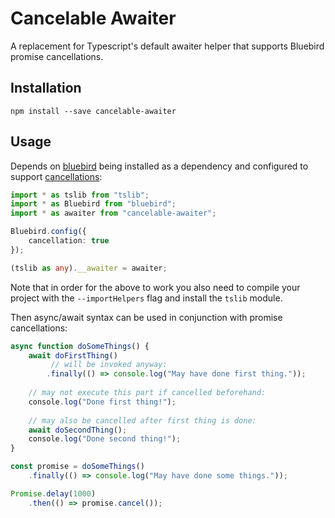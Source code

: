 # Cancelable Awaiter
A replacement for Typescript's default awaiter helper that supports Bluebird promise cancellations.

## Installation
`npm install --save cancelable-awaiter`

## Usage
Depends on [bluebird](https://www.npmjs.com/package/bluebird) being installed as a dependency and configured to support [cancellations](http://bluebirdjs.com/docs/api/cancellation.html):
```typescript
import * as tslib from "tslib";
import * as Bluebird from "bluebird";
import * as awaiter from "cancelable-awaiter";

Bluebird.config({
    cancellation: true
});

(tslib as any).__awaiter = awaiter;
```

Note that in order for the above to work you also need to compile your project with the `--importHelpers` flag and install the `tslib` module.

Then async/await syntax can be used in conjunction with promise cancellations:

```typescript
async function doSomeThings() {
    await doFirstThing()
         // will be invoked anyway:
        .finally(() => console.log("May have done first thing."));
        
    // may not execute this part if cancelled beforehand:
    console.log("Done first thing!");
    
    // may also be cancelled after first thing is done:
    await doSecondThing();
    console.log("Done second thing!");
}

const promise = doSomeThings()
    .finally(() => console.log("May have done some things."));

Promise.delay(1000)
    .then(() => promise.cancel());
```
